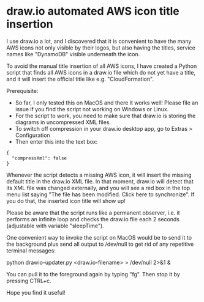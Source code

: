 # draw.io automated AWS icon title insertion

I use draw.io a lot, and I discovered that it is convenient to have the many AWS icons not only visible by their logos, but also having the titles, service names like "DynamoDB" visible underneath the icon.

To avoid the manual title insertion of all AWS icons, I have created a Python script that finds all AWS icons in a draw.io file which do not yet have a title, and it will insert the official title like e.g. "CloudFormation".

Prerequisite: 

* So far, I only tested this on MacOS and there it works well! Please file an issue if you find the script not working on Windows or Linux.
* For the script to work, you need to make sure that draw.io is storing the diagrams in uncompressed XML files.
* To switch off compression in your draw.io desktop app, go to Extras > Configuration
* Then enter this into the text box:
```
{
  "compressXml": false
}
```

Whenever the script detects a missing AWS icon, it will insert the missing default title in the draw.io XML file. In that moment, draw.io will detect that its XML file was changed externally, and you will see a red box in the top menu list saying "The file has been modified. Click here to synchronize". If you do that, the inserted icon title will show up!

Please be aware that the script runs like a permanent observer, i.e. it performs an infinite loop and checks the draw.io file each 2 seconds (adjustable with variable "sleepTime").

One convenient way to invoke the script on MacOS would be to send it to the background plus send all output to /dev/null to get rid of any repetitive terminal messages:

python drawio-updater.py <draw.io-filename> > /dev/null 2>&1 &

You can pull it to the foreground again by typing "fg". Then stop it by pressing CTRL+c.

Hope you find it useful!
